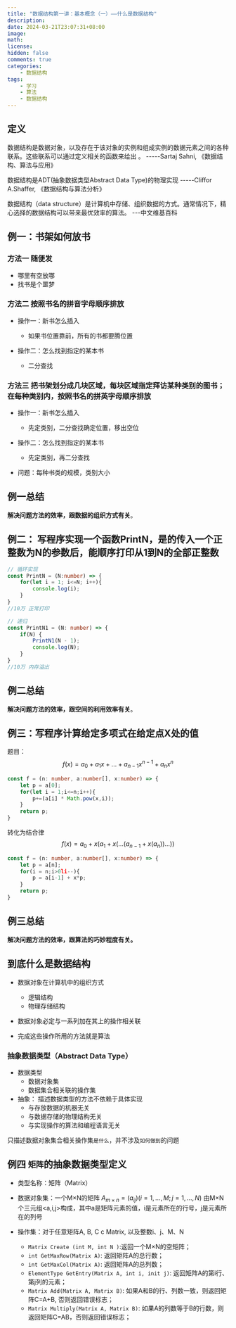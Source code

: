 ```yaml
---
title: "数据结构第一讲：基本概念（一）——什么是数据结构"
description: 
date: 2024-03-21T23:07:31+08:00
image: 
math: 
license: 
hidden: false
comments: true
categories:
    - 数据结构
tags: 
    - 学习
    - 算法
    - 数据结构
---
```


## 定义

数据结构是数据对象，以及存在于该对象的实例和组成实例的数据元素之间的各种联系。这些联系可以通过定义相关的函数来给出 。
-----Sartaj Sahni, 《数据结构、算法与应用》

数据结构是ADT(抽象数据类型Abstract Data Type)的物理实现
-----Cliffor A.Shaffer, 《数据结构与算法分析》

数据结构（data structure）是计算机中存储、组织数据的方式。通常情况下，精心选择的数据结构可以带来最优效率的算法。
---中文维基百科

## 例一：书架如何放书

### 方法一 随便发

- 哪里有空放哪
- 找书是个噩梦

### 方法二 按照书名的拼音字母顺序排放

- 操作一：新书怎么插入
  - 如果书位置靠前，所有的书都要腾位置

- 操作二：怎么找到指定的某本书
  - 二分查找

### 方法三 把书架划分成几块区域，每块区域指定拜访某种类别的图书；在每种类别内，按照书名的拼英字母顺序排放

- 操作一：新书怎么插入
  - 先定类别，二分查找确定位置，移出空位

- 操作二：怎么找到指定的某本书
  - 先定类别，再二分查找

- 问题：每种书类的规模，类别大小

## 例一总结

**解决问题方法的效率，跟数据的组织方式有关**。

## 例二： 写程序实现一个函数PrintN，是的传入一个正整数为N的参数后，能顺序打印从1到N的全部正整数

```ts
// 循环实现
const PrintN = (N:number) => {
    for(let i = 1; i<=N; i++){
        console.log(i);
    }
}
//10万 正常打印

// 递归
const PrintN1 = (N: number) => {
    if(N) {
        PrintN1(N - 1);
        console.log(N);
    }
}
//10万 内存溢出
```

## 例二总结

**解决问题方法的效率，跟空间的利用效率有关**。

## 例三：写程序计算给定多项式在给定点X处的值

题目：
$$
f(x) = a_0 +a_1x +...+ a_{n -1 }x^{n-1}+a_nx^n
$$

```ts
const f = (n: number, a:number[], x:number) => {
    let p = a[0];
    for(let i = 1;i<=n;i++){
        p+=(a[i] * Math.pow(x,i));
    }
    return p;
}
```

转化为结合律
$$
f(x)=a_0+x(a_1 + x(...(a_{n-1}+x(a_n))...))
$$

```ts
const f = (n: number, a:number[], x:number) => {
    let p = a[n];
    for(i = n;i>0li--){
        p = a[i-1] + x*p;
    }
    return p;
}
```

## 例三总结

**解决问题方法的效率，跟算法的巧妙程度有关。**

## 到底什么是数据结构

- 数据对象在计算机中的组织方式

  - 逻辑结构
  - 物理存储结构

- 数据对象必定与一系列加在其上的操作相关联

- 完成这些操作所用的方法就是算法

### 抽象数据类型（Abstract Data Type）

- 数据类型
  - 数据对象集
  - 数据集合相关联的操作集
- 抽象： 描述数据类型的方法不依赖于具体实现
  - 与存放数据的机器无关
  - 与数据存储的物理结构无关
  - 与实现操作的算法和编程语言无关

只描述数据对象集合相关操作集`是什么`，并不涉及`如何做到`的问题

## 例四 `矩阵`的抽象数据类型定义

- 类型名称：矩阵（Matrix）
- 数据对象集：一个M×N的矩阵 $A_{m×n}=(a_{ij})(i=1,...,M;j=1,...,N)$ 由M×N个三元组<a,i,j>构成，其中a是矩阵元素的值，i是元素所在的行号，j是元素所在的列号
- 操作集：对于任意矩阵A, B, C c Matrix, 以及整数i、j、M、N
  
  - `Matrix Create (int M, int N )`:返回一个M×N的空矩阵；
  - `int GetMaxRow(Matrix A)`: 返回矩阵A的总行数；
  - `int GetMaxCol(Matrix A)`: 返回矩阵A的总列数；
  - `ElementType GetEntry(Matrix A, int i, init j)`: 返回矩阵A的第i行、第j列的元素；
  - `Matrix Add(Matrix A, Matrix B)`: 如果A和B的行、列数一致，则返回矩阵C=A+B, 否则返回错误标志；
  - `Matrix Multiply(Matrix A, Matrix B)`: 如果A的列数等于B的行数，则返回矩阵C=AB，否则返回错误标志；
